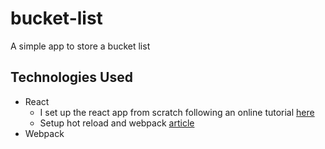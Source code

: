 # bucket-list
A simple app to store a bucket list




## Technologies Used

- React
    - I set up the react app from scratch following an online tutorial [here](https://dev.to/underscorecode/creating-your-react-project-from-scratch-without-create-react-app-the-complete-guide-4kbc)
    - Setup hot reload and webpack [article](https://blog.tericcabrel.com/setup-a-react-project-with-typescript-hot-reload-and-webpack/)
- Webpack